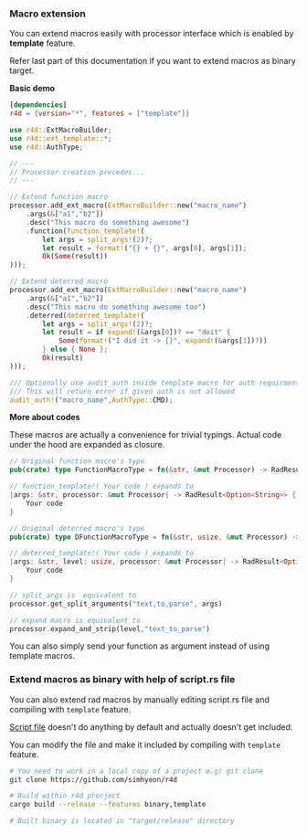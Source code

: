 ### Macro extension

You can extend macros easily with processor interface which is enabled by
**template** feature.

Refer last part of this documentation if you want to extend macros as binary
target.

**Basic demo**

```toml
[dependencies]
r4d = {version="*", features = ["template"]}
```

```rust
use r4d::ExtMacroBuilder;
use r4d::ext_template::*;
use r4d::AuthType;

// ---
// Processor creation precedes...
// ---

// Extend function macro
processor.add_ext_macro(ExtMacroBuilder::new("macro_name")
    .args(&["a1","b2"])
	.desc("This macro do something awesome")
    .function(function_template!(
        let args = split_args!(2)?;
        let result = format!("{} + {}", args[0], args[1]);
        Ok(Some(result))
)));

// Extend deterred macro
processor.add_ext_macro(ExtMacroBuilder::new("macro_name")
    .args(&["a1","b2"])
	.desc("This macro do something awesome too")
    .deterred(deterred_template!(
        let args = split_args!(2)?;
        let result = if expand!(&args[0])? == "doit" {
            Some(format!("I did it -> {}", expand!(&args[1])?))
        } else { None };
        Ok(result)
)));

/// Optionally use audit_auth inside template macro for auth requirment.
/// This will return error if given auth is not allowed
audit_auth!("macro_name",AuthType::CMD);
```

**More about codes**

These macros are actually a convenience for trivial typings. Actual code under
the hood are expanded as closure.

```rust
// Original function macro's type
pub(crate) type FunctionMacroType = fn(&str, &mut Processor) -> RadResult<Option<String>>;

// function_template!( Your code ) expands to
|args: &str, processor: &mut Processor| -> RadResult<Option<String>> {
    Your code
}

// Original deterred macro's type
pub(crate) type DFunctionMacroType = fn(&str, usize, &mut Processor) -> RadResult<Option<String>>;

// deterred_template!( Your code ) expands to
|args: &str, level: usize, processor: &mut Processor| -> RadResult<Option<String>> {
    Your code
}

// split_args is  equivalent to
processor.get_split_arguments("text,to,parse", args)

// expand macro is equivalent to
processor.expand_and_strip(level,"text_to_parse")
```

You can also simply send your function as argument instead of using template macros.

### Extend macros as binary with help of script.rs file

You can also extend rad macros by manually editing script.rs file and compiling
with ```template``` feature.

[Script file](../src/script.rs) doesn't do anything by default and actually
doesn't get included.

You can modify the file and make it included by compiling with ```template``` feature.

```bash
# You need to work in a local copy of a project e.g) git clone
git clone https://github.com/simhyeon/r4d

# Build within r4d procject
cargo build --release --features binary,template

# Built binary is located in "target/release" directory
```
